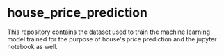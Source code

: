 # house_price_prediction
This repository contains the dataset used to train the machine learning model trained for the purpose of house's price prediction and the jupyter notebook as well.
